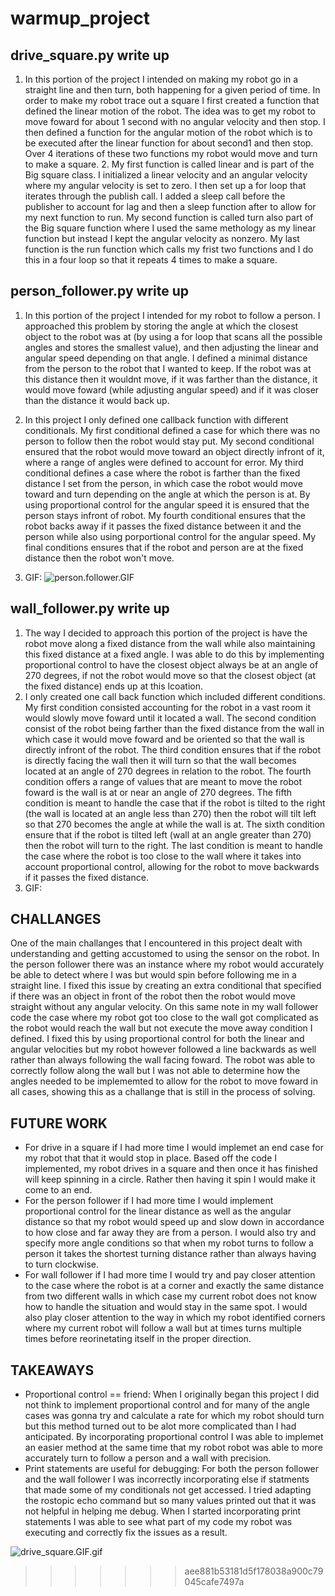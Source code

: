 # warmup_project

## drive_square.py write up
1. In this portion of the project I intended on making my robot go in a straight line and then turn, both happening for a given period of time. In order to make my robot trace out a square I first created a function that defined the linear motion of the robot. The idea was to get my robot to move foward for about 1 second with no angular velocity and then stop. I then defined a function for the angular motion of the robot which is to be executed after the linear function for about second1 and then stop. Over 4 iterations of these two functions my robot would move and turn to make a square.
    2. My first function is called linear and is part of the Big square class. I initialized a linear velocity and an angular velocity where my angular velocity is set to zero. I then set up a for loop that iterates through the publish call. I added a sleep call before the publisher to account for lag and then a sleep function after to allow for my next function to run. 
    My second function is called turn also part of the Big square function where I used the same methology as my linear function but instead I kept the angular velocity as nonzero. 
    My last function is the run function which calls my frist two functions and I do this in a four loop so that it repeats 4 times to make a square.


## person_follower.py write up
1. In this portion of the project I intended for my robot to follow a person. I approached this problem by storing the angle at which the closest object to the robot was at (by using a for loop that scans all the possible angles and stores the smallest value), and then adjusting the linear and angular speed depending on that angle. I defined a minimal distance from the person to the robot that I wanted to keep. If the robot was at this distance then it wouldnt move, if it was farther than the distance, it would move foward (while adjusting angular speed) and if it was closer than the distance it would back up. 
2. In this project I only defined one callback function with different conditionals. My first conditional defined a case for which there was no person to follow then the robot would stay put. My second conditional ensured that the robot would move toward an object directly infront of it, where a range of angles were defined to account for error. My third conditional defines a case where the robot is farther than the fixed distance I set from the person, in which case the robot would move toward and turn depending on the angle at which the person is at. By using proportional control for the angular speed it is ensured that the person stays infront of robot. My fourth conditional ensures that the robot backs away if it passes the fixed distance between it and the person while also using porportional control for the angular speed. My final conditions ensures that if the robot and person are at the fixed distance then the robot won't move.

3. GIF:
![person.follower.GIF](https://github.com/Meganmm1/warmup_project/blob/0b2ed5f3e00290cb3c84a1653d18a9788f3e4e52/person_follower.GIF)

## wall_follower.py write up
1. The way I decided to approach this portion of the project is have the robot move along a fixed distance from the wall while also maintaining this fixed distance at a fixed angle. I was able to do this by implementing proportional control to have the closest object always be at an angle of 270 degrees, if not the robot would move so that the closest object (at the fixed distance) ends up at this lcoation.
2. I only created one call back function which included different conditions. My first condition consisted accounting for the robot in a vast room it would slowly move foward until it located a wall. The second condition consist of the robot being farther than the fixed distance from the wall in which case it would move foward and be oriented so that the wall is directly infront of the robot. The third condition ensures that if the robot is directly facing the wall then it will turn so that the wall becomes located at an angle of 270 degrees in relation to the robot. The fourth condition offers a range of values that are meant to move the robot foward is the wall is at or near an angle of 270 degrees. The fifth condition is meant to handle the case that if the robot is tilted to the right (the wall is located at an angle less than 270) then the robot will tilt left so that 270 becomes the angle at while the wall is at. The sixth condition ensure that if the robot is tilted left (wall at an angle greater than 270) then the robot will turn to the right. The last condition is meant to handle the case where the robot is too close to the wall where it takes into account proportional control, allowing for the robot to move backwards if it passes the fixed distance. 
3. GIF:  

## CHALLANGES 
One of the main challanges that I encountered in this project dealt with understanding and getting accustomed to using the sensor on the robot. In the person follower there was an instance where my robot would accurately be able to detect where I was but would spin before following me in a straight line. I fixed this issue by creating an extra conditional that specified if there was an object in front of the robot then the robot would move straight without any angular velocity.
On this same note in my wall follower code the case where my robot got too close to the wall got complicated as the robot would reach the wall but not execute the move away condition I defined. I fixed this by using proportional control for both the linear and angular velocities but my robot however followed a line backwards as well rather than always following the wall facing foward. The robot was able to correctly follow along the wall but I was not able to determine how the angles needed to be implememted to allow for the robot to move foward in all cases, showing this as a challange that is still in the process of solving.

## FUTURE WORK
- For drive in a square if I had more time I would implemet an end case for my robot that that it would stop in place. Based off the code I implemented, my robot drives in a square and then once it has finished will keep spinning in a circle. Rather then having it spin I would make it come to an end. 
- For the person follower if I had more time I would implement proportional control for the linear distance as well as the angular distance so that my robot would speed up and slow down in accordance to how close and far away they are from a person. I would also try and specify more angle conditions so that when my robot turns to follow a person it takes the shortest turning distance rather than always having to turn clockwise.
- For wall follower if I had more time I would try and pay closer attention to the case where the robot is at a corner and exactly the same distance from two different walls in which case my current robot does not know how to handle the situation and would stay in the same spot. I would also play closer attention to the way in which my robot identified corners where my current robot will follow a wall but at times turns multiple times before reorinetating itself in the proper direction.

## TAKEAWAYS
- Proportional control == friend: When I originally began this project I did not think to implement proportional control and for many of the angle cases was gonna try and calculate a rate for which my robot should turn but this method turned out to be alot more complicated than I had anticipated. By incorporating proportional control I was able to implemet an easier method at the same time that my robot robot was able to more accurately turn to follow a person and a wall with precision. 
- Print statements are useful for debugging: For both the person follower and the wall follower I was incorrectly incorporating else if statments that made some of my conditionals not get accessed. I tried adapting the rostopic echo command but so many values printed out that it was not helpful in helping me debug. When I started incorporating print statements I was able to see what part of my code my robot was executing and correctly fix the issues as a result. 


![drive_square.GIF.gif](https://github.com/Meganmm1/warmup_project/blob/e83638efbfc3c7371ba83877639ef50a77c08a21/drive_square.GIF.gif)
>>>>>>> aee881b53181d5f178038a900c79045cafe7497a
